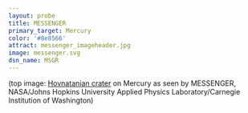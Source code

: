 ```yaml
---
layout: probe
title: MESSENGER
primary_target: Mercury
color: '#8e8566'
attract: messenger_imageheader.jpg
image: messenger.svg
dsn_name: MSGR
---
```

<div class="caption">(top image: <a href="http://www.nasa.gov/content/elliptical-crater-on-mercury/">Hovnatanian crater</a> on Mercury as seen by MESSENGER, NASA/Johns Hopkins University Applied Physics Laboratory/Carnegie Institution of Washington)</div>